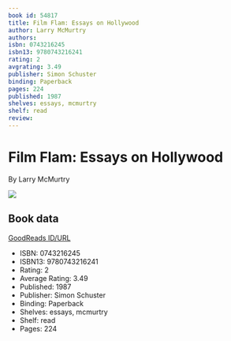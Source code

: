 ```yaml
---
book id: 54817
title: Film Flam: Essays on Hollywood
author: Larry McMurtry
authors: 
isbn: 0743216245
isbn13: 9780743216241
rating: 2
avgrating: 3.49
publisher: Simon Schuster
binding: Paperback
pages: 224
published: 1987
shelves: essays, mcmurtry
shelf: read
review: 
---
```


# Film Flam: Essays on Hollywood

By Larry McMurtry

![](https://i.gr-assets.com/images/S/compressed.photo.goodreads.com/books/1390785150l/54817.jpg)

## Book data

[GoodReads ID/URL](https://www.goodreads.com/book/show/54817)

- ISBN: 0743216245
- ISBN13: 9780743216241
- Rating: 2
- Average Rating: 3.49
- Published: 1987
- Publisher: Simon Schuster
- Binding: Paperback
- Shelves: essays, mcmurtry
- Shelf: read
- Pages: 224

